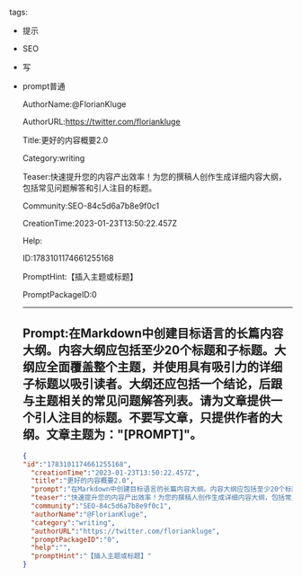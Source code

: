   tags: 
- 提示
- SEO
- 写
- prompt普通

  AuthorName:@FlorianKluge

  AuthorURL:https://twitter.com/floriankluge

  Title:更好的内容概要2.0

  Category:writing

  Teaser:快速提升您的内容产出效率！为您的撰稿人创作生成详细内容大纲，包括常见问题解答和引人注目的标题。

  Community:SEO-84c5d6a7b8e9f0c1

  CreationTime:2023-01-23T13:50:22.457Z

  Help:

  ID:1783101174661255168

  PromptHint:【插入主题或标题】

  PromptPackageID:0

  ---

  ## Prompt:在Markdown中创建目标语言的长篇内容大纲。内容大纲应包括至少20个标题和子标题。大纲应全面覆盖整个主题，并使用具有吸引力的详细子标题以吸引读者。大纲还应包括一个结论，后跟与主题相关的常见问题解答列表。请为文章提供一个引人注目的标题。不要写文章，只提供作者的大纲。文章主题为："[PROMPT]"。

  ```json
  {
  "id":"1783101174661255168",
    "creationTime":"2023-01-23T13:50:22.457Z",
    "title":"更好的内容概要2.0",
    "prompt":"在Markdown中创建目标语言的长篇内容大纲。内容大纲应包括至少20个标题和子标题。大纲应全面覆盖整个主题，并使用具有吸引力的详细子标题以吸引读者。大纲还应包括一个结论，后跟与主题相关的常见问题解答列表。请为文章提供一个引人注目的标题。不要写文章，只提供作者的大纲。文章主题为：\"[PROMPT]\"。",
    "teaser":"快速提升您的内容产出效率！为您的撰稿人创作生成详细内容大纲，包括常见问题解答和引人注目的标题。",
    "community":"SEO-84c5d6a7b8e9f0c1",
    "authorName":"@FlorianKluge",
    "category":"writing",
    "authorURL":"https://twitter.com/floriankluge",
    "promptPackageID":"0",
    "help":"",
    "promptHint":"【插入主题或标题】"
  }
  ```
